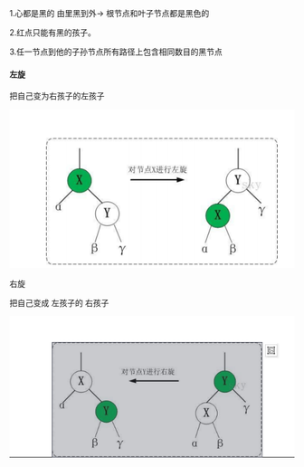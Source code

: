 1.心都是黑的 由里黑到外-> 根节点和叶子节点都是黑色的

2.红点只能有黑的孩子。 

3.任一节点到他的子孙节点所有路径上包含相同数目的黑节点



#### 左旋

把自己变为右孩子的左孩子

![image-20210226150122774](assets/image-20210226150122774.png)

右旋

把自己变成  左孩子的 右孩子

![image-20210226150208445](assets/image-20210226150208445.png)